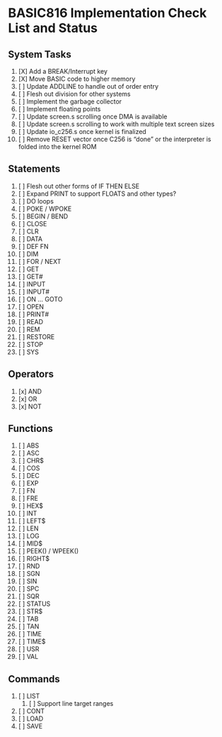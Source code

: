 # BASIC816 Implementation Check List and Status

## System Tasks

1. [X] Add a BREAK/Interrupt key
1. [X] Move BASIC code to higher memory
1. [ ] Update ADDLINE to handle out of order entry
1. [ ] Flesh out division for other systems
1. [ ] Implement the garbage collector
1. [ ] Implement floating points
1. [ ] Update screen.s scrolling once DMA is available
1. [ ] Update screen.s scrolling to work with multiple text screen sizes
1. [ ] Update io_c256.s once kernel is finalized
1. [ ] Remove RESET vector once C256 is “done” or the interpreter is folded into the kernel ROM

## Statements

1. [ ] Flesh out other forms of IF THEN ELSE
1. [ ] Expand PRINT to support FLOATS and other types?
1. [ ] DO loops
1. [ ] POKE / WPOKE
1. [ ] BEGIN / BEND
1. [ ] CLOSE
1. [ ] CLR
1. [ ] DATA
1. [ ] DEF FN
1. [ ] DIM
1. [ ] FOR / NEXT
1. [ ] GET
1. [ ] GET#
1. [ ] INPUT
1. [ ] INPUT#
1. [ ] ON … GOTO
1. [ ] OPEN
1. [ ] PRINT#
1. [ ] READ
1. [ ] REM
1. [ ] RESTORE
1. [ ] STOP
1. [ ] SYS

## Operators

1. [x] AND
1. [x] OR
1. [x] NOT

## Functions

1. [ ] ABS
1. [ ] ASC
1. [ ] CHR$
1. [ ] COS
1. [ ] DEC
1. [ ] EXP
1. [ ] FN
1. [ ] FRE
1. [ ] HEX$
1. [ ] INT
1. [ ] LEFT$
1. [ ] LEN
1. [ ] LOG
1. [ ] MID$
1. [ ] PEEK() / WPEEK()
1. [ ] RIGHT$
1. [ ] RND
1. [ ] SGN
1. [ ] SIN
1. [ ] SPC
1. [ ] SQR
1. [ ] STATUS
1. [ ] STR$
1. [ ] TAB
1. [ ] TAN
1. [ ] TIME
1. [ ] TIME$
1. [ ] USR
1. [ ] VAL

## Commands

1. [ ] LIST
    1. [ ] Support line target ranges
1. [ ] CONT
1. [ ] LOAD
1. [ ] SAVE
